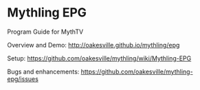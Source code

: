 # Mythling EPG
Program Guide for MythTV

Overview and Demo:
http://oakesville.github.io/mythling/epg

Setup:
https://github.com/oakesville/mythling/wiki/Mythling-EPG

Bugs and enhancements:
https://github.com/oakesville/mythling-epg/issues